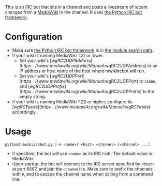 This is an [IRC][] bot that sits in a channel and posts a livestream of recent changes from a [MediaWiki][] to the channel. It uses [the Python IRC bot framework][PythonIRCBotFramework].

Configuration
=============

*   Make sure [the Python IRC bot framework][PythonIRCBotFramework] is in [the module search path][Pythonpath].
*   If your wiki is running MediaWiki 1.21 or lower:
    *   Set your wiki's [$wgRC2UDPAddress](https://www.mediawiki.org/wiki/Manual:$wgRC2UDPAddress) to an IP address or host name of the host where mwikiircbot will run.
    *   Set your wiki's [$wgRC2UDPPort](https://www.mediawiki.org/wiki/Manual:$wgRC2UDPPort) to `51666`, and [$wgRC2UDPPrefix](https://www.mediawiki.org/wiki/Manual:$wgRC2UDPPrefix) to the empty string.
*   If your wiki is running MediaWiki 1.22 or higher, configure its [$wgRCFeeds](https://www.mediawiki.org/wiki/Manual:$wgRCFeeds) accordingly.

Usage
=====

    python3 mwikiircbot.py [-n <name>] <host> <channel> [<channel> ...]

*   If specified, the bot will use `<name>` as its IRC nick. The default value is MediaWiki.
*   Upon startup, the bot will connect to the IRC server specified by `<host>` at port 6667, and join the `<channel>`s. Make sure to prefix the channels with `#`, and to escape the channel name when calling from a command line.

[IRC]: http://en.wikipedia.org/wiki/Internet_Relay_Chat (Wikipedia: Internet Relay Chat)
[MediaWiki]: http://www.mediawiki.org/wiki/MediaWiki (MediaWikiWiki: MediaWiki)
[PythonIRCBotFramework]: https://github.com/Fenhl/Python-IRC-Bot-Framework (github: Fenhl/Python-IRC-Bot-Framework)
[Pythonpath]: http://docs.python.org/3.3/tutorial/modules.html#the-module-search-path (Python 3.3 documentation: Modules: More on Modules: The Module Search Path)
